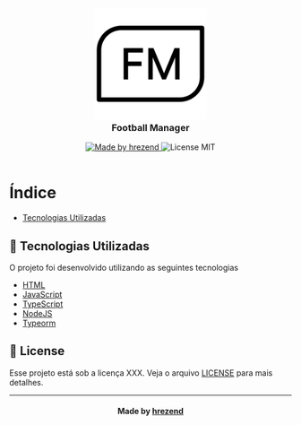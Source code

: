 <h3 align="center">
    <img alt="Logo" title="#logo" width="200px" src="extras/fm.png">
    <br>
    <b>Football Manager</b>  
    <br>
</h3>

<p align="center">
  <a href="https://hrezend.github.io/resume-web/">
    <img alt="Made by hrezend" src="https://img.shields.io/badge/Made%20By-hrezend-blue">
  </a>
  <a>
    <img alt="License MIT" src="https://img.shields.io/badge/License-XXX-blue">
  <br><br>
</p>

# Índice

- [Tecnologias Utilizadas](#tecnologias-utilizadas)

<a id="tecnologias-utilizadas"></a>

## :rocket: Tecnologias Utilizadas

O projeto foi desenvolvido utilizando as seguintes tecnologias

- [HTML](https://developer.mozilla.org/pt-BR/docs/Web/HTML)
- [JavaScript](https://www.javascript.com/)
- [TypeScript](https://www.typescriptlang.org/)
- [NodeJS](https://nodejs.org/en/)
- [Typeorm](https://typeorm.io/#/)

## :memo: License

Esse projeto está sob a licença XXX. Veja o arquivo [LICENSE](LICENSE) para mais detalhes.

---

<h4 align="center">
    Made by <a href="https://www.linkedin.com/in/hrezend" target="_blank">hrezend</a>
</h4>
